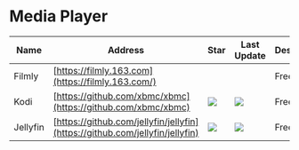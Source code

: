 
# Media Player
Name| Address | Star| Last Update|Desc
-|-|-|-|-|
Filmly|[https://filmly.163.com](https://filmly.163.com/)|||Free
Kodi|[https://github.com/xbmc/xbmc](https://github.com/xbmc/xbmc)|<img src="https://img.shields.io/github/stars/xbmc/xbmc?style=for-the-badge" />|<img src="https://img.shields.io/github/last-commit/xbmc/xbmc?style=for-the-badge" /> |Free
Jellyfin|[https://github.com/jellyfin/jellyfin](https://github.com/jellyfin/jellyfin)|<img src="https://img.shields.io/github/stars/jellyfin/jellyfin?style=for-the-badge" />|<img src="https://img.shields.io/github/last-commit/jellyfin/jellyfin?style=for-the-badge" /> | Free
